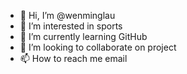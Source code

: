 - 👋 Hi, I’m @wenminglau
- 👀 I’m interested in sports
- 🌱 I’m currently learning GitHub
- 💞️ I’m looking to collaborate on project
- 📫 How to reach me email

<!---
wenminglau/wenminglau is a ✨ special ✨ repository because its `README.md` (this file) appears on your GitHub profile.
You can click the Preview link to take a look at your changes.
--->
